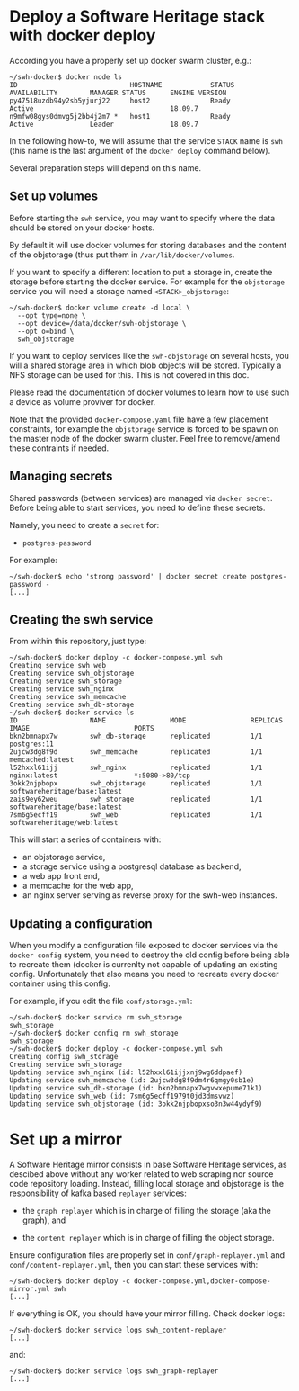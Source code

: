 # Deploy a Software Heritage stack with docker deploy

According you have a properly set up docker swarm cluster, e.g.:

```
~/swh-docker$ docker node ls
ID                            HOSTNAME            STATUS              AVAILABILITY        MANAGER STATUS      ENGINE VERSION
py47518uzdb94y2sb5yjurj22     host2               Ready               Active                                  18.09.7
n9mfw08gys0dmvg5j2bb4j2m7 *   host1               Ready               Active              Leader              18.09.7
```

In the following how-to, we will assume that the service `STACK` name is `swh`
(this name is the last argument of the `docker deploy` command below).

Several preparation steps will depend on this name.

## Set up volumes

Before starting the `swh` service, you may want to specify where the data
should be stored on your docker hosts.

By default it will use docker volumes for storing databases and the content of
the objstorage (thus put them in `/var/lib/docker/volumes`.

If you want to specify a different location to put a storage in, create the
storage before starting the docker service. For example for the `objstorage`
service you will need a storage named `<STACK>_objstorage`:

```
~/swh-docker$ docker volume create -d local \
  --opt type=none \
  --opt device=/data/docker/swh-objstorage \
  --opt o=bind \
  swh_objstorage
```

If you want to deploy services like the `swh-objstorage` on several hosts, you
will a shared storage area in which blob objects will be stored. Typically a
NFS storage can be used for this. This is not covered in this doc.

Please read the documentation of docker volumes to learn how to use such a
device as volume proviver for docker.

Note that the provided `docker-compose.yaml` file have a few placement
constraints, for example the `objstorage` service is forced to be spawn on the
master node of the docker swarm cluster. Feel free to remove/amend these
contraints if needed.

## Managing secrets

Shared passwords (between services) are managed via `docker secret`. Before
being able to start services, you need to define these secrets.

Namely, you need to create a `secret` for:

- `postgres-password`

For example:
```
~/swh-docker$ echo 'strong password' | docker secret create postgres-password -
[...]
```

## Creating the swh service

From within this repository, just type:

```
~/swh-docker$ docker deploy -c docker-compose.yml swh
Creating service swh_web
Creating service swh_objstorage
Creating service swh_storage
Creating service swh_nginx
Creating service swh_memcache
Creating service swh_db-storage
~/swh-docker$ docker service ls
ID                  NAME                MODE                REPLICAS            IMAGE                          PORTS
bkn2bmnapx7w        swh_db-storage      replicated          1/1                 postgres:11
2ujcw3dg8f9d        swh_memcache        replicated          1/1                 memcached:latest
l52hxxl61ijj        swh_nginx           replicated          1/1                 nginx:latest                   *:5080->80/tcp
3okk2njpbopx        swh_objstorage      replicated          1/1                 softwareheritage/base:latest
zais9ey62weu        swh_storage         replicated          1/1                 softwareheritage/base:latest
7sm6g5ecff19        swh_web             replicated          1/1                 softwareheritage/web:latest
```

This will start a series of containers with:

- an objstorage service,
- a storage service using a postgresql database as backend,
- a web app front end,
- a memcache for the web app,
- an nginx server serving as reverse proxy for the swh-web instances.


## Updating a configuration

When you modify a configuration file exposed to docker services via the `docker
config` system, you need to destroy the old config before being able to
recreate them (docker is currenlty not capable of updating an existing config.
Unfortunately that also means you need to recreate every docker container using
this config.

For example, if you edit the file `conf/storage.yml`:

```
~/swh-docker$ docker service rm swh_storage
swh_storage
~/swh-docker$ docker config rm swh_storage
swh_storage
~/swh-docker$ docker deploy -c docker-compose.yml swh
Creating config swh_storage
Creating service swh_storage
Updating service swh_nginx (id: l52hxxl61ijjxnj9wg6ddpaef)
Updating service swh_memcache (id: 2ujcw3dg8f9dm4r6qmgy0sb1e)
Updating service swh_db-storage (id: bkn2bmnapx7wgvwxepume71k1)
Updating service swh_web (id: 7sm6g5ecff1979t0jd3dmsvwz)
Updating service swh_objstorage (id: 3okk2njpbopxso3n3w44ydyf9)
```


# Set up a mirror

A Software Heritage mirror consists in base Software Heritage services, as
descibed above without any worker related to web scraping nor source code
repository loading. Instead, filling local storage and objstorage is the
responsibility of kafka based `replayer` services:

- the `graph replayer` which is in charge of filling the storage (aka the
  graph), and

- the `content replayer` which is in charge of filling the object storage.

Ensure configuration files are properly set in `conf/graph-replayer.yml` and
`conf/content-replayer.yml`, then you can start these services with:

```
~/swh-docker$ docker deploy -c docker-compose.yml,docker-compose-mirror.yml swh
[...]
```

If everything is OK, you should have your mirror filling. Check docker logs:

```
~/swh-docker$ docker service logs swh_content-replayer
[...]
```

and:

```
~/swh-docker$ docker service logs swh_graph-replayer
[...]
```
